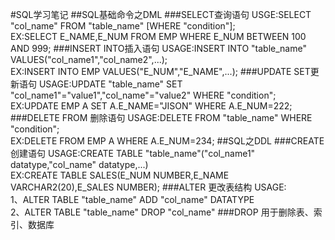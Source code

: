 #SQL学习笔记
##SQL基础命令之DML
###SELECT查询语句
USGE:SELECT "col_name" FROM "table_name" [WHERE "condition"];  
EX:SELECT E_NAME,E_NUM FROM EMP WHERE E_NUM BETWEEN 100 AND 999;
###INSERT INTO插入语句
USAGE:INSERT INTO "table_name" VALUES("col_name1","col_name2",...);  
EX:INSERT INTO EMP VALUES("E_NUM","E_NAME",...);
###UPDATE SET更新语句
USAGE:UPDATE "table_name" SET "col_name1"="value1","col_name"="value2" WHERE "condition";  
EX:UPDATE EMP A SET A.E_NAME="JISON" WHERE A.E_NUM=222;
###DELETE FROM 删除语句
USAGE:DELETE FROM "table_name" WHERE "condition";  
EX:DELETE FROM EMP A WHERE A.E_NUM=234;
##SQL之DDL
###CREATE 创建语句
USAGE:CREATE TABLE "table_name"("col_name1" datatype,"col_name" datatype,...)  
EX:CREATE TABLE SALES(E_NUM NUMBER,E_NAME VARCHAR2(20),E_SALES NUMBER);
###ALTER 更改表结构
USAGE:  
  1、ALTER TABLE "table_name" ADD "col_name" DATATYPE  
  2、ALTER TABLE "table_name" DROP "col_name"
###DROP 用于删除表、索引、数据库
